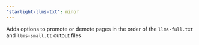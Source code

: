 ```yaml
---
"starlight-llms-txt": minor
---
```


Adds options to promote or demote pages in the order of the `llms-full.txt` and `llms-small.tt` output files
